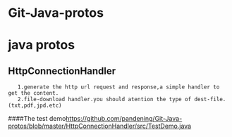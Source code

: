 # Git-Java-protos
java protos
=================
HttpConnectionHandler
--------------------------
```
   1.generate the http url request and response,a simple handler to get the content.  
   2.file-download handler.you should atention the type of dest-file.(txt,pdf,jpd.etc) 
```
####The test demo<https://github.com/pandening/Git-Java-protos/blob/master/HttpConnectionHandler/src/TestDemo.java>  

